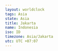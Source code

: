 ```yaml
---
layout: worldclock
tags: Asia
state: Asia
title: Jakarta
name: Indonesia
iso: ID
timezone: Asia/Jakarta
utc: UTC +07:07
---
```


